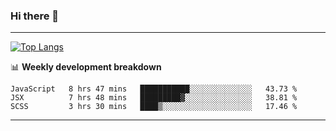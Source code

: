 ### Hi there 👋

-------
[![Top Langs](https://github-readme-stats.vercel.app/api/top-langs/?username=ashish-r)](https://github.com/anuraghazra/github-readme-stats)

📊 **Weekly development breakdown**
<!--START_SECTION:waka-->
```text
JavaScript   8 hrs 47 mins   ███████████░░░░░░░░░░░░░░   43.73 % 
JSX          7 hrs 48 mins   █████████▓░░░░░░░░░░░░░░░   38.81 % 
SCSS         3 hrs 30 mins   ████▒░░░░░░░░░░░░░░░░░░░░   17.46 % 
```
<!--END_SECTION:waka-->
-------

<!--
**ashish-r/ashish-r** is a ✨ _special_ ✨ repository because its `README.md` (this file) appears on your GitHub profile.

Here are some ideas to get you started:

- 🔭 I’m currently working on ...
- 🌱 I’m currently learning ...
- 👯 I’m looking to collaborate on ...
- 🤔 I’m looking for help with ...
- 💬 Ask me about ...
- 📫 How to reach me: ...
- 😄 Pronouns: ...
- ⚡ Fun fact: ...
-->
